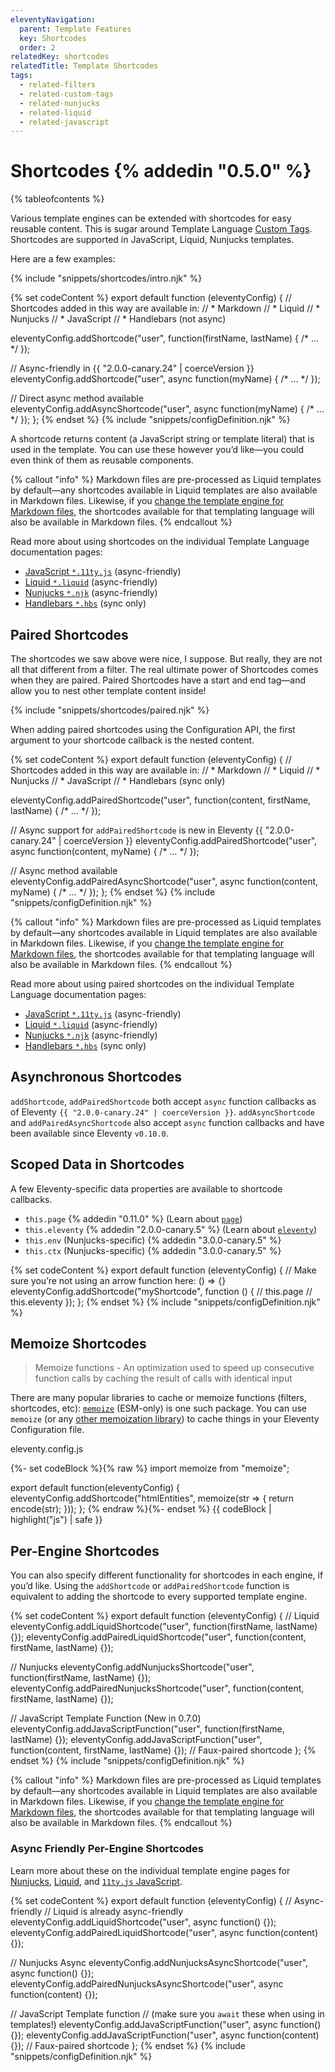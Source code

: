 ```yaml
---
eleventyNavigation:
  parent: Template Features
  key: Shortcodes
  order: 2
relatedKey: shortcodes
relatedTitle: Template Shortcodes
tags:
  - related-filters
  - related-custom-tags
  - related-nunjucks
  - related-liquid
  - related-javascript
---
```


# Shortcodes {% addedin "0.5.0" %}

{% tableofcontents %}

Various template engines can be extended with shortcodes for easy reusable content. This is sugar around Template Language [Custom Tags](/docs/custom-tags/). Shortcodes are supported in JavaScript, Liquid, Nunjucks templates.

Here are a few examples:

{% include "snippets/shortcodes/intro.njk" %}

{% set codeContent %}
export default function (eleventyConfig) {
  // Shortcodes added in this way are available in:
  // * Markdown
  // * Liquid
  // * Nunjucks
  // * JavaScript
  // * Handlebars (not async)

  eleventyConfig.addShortcode("user", function(firstName, lastName) { /* … */ });

  // Async-friendly in {{ "2.0.0-canary.24" | coerceVersion }}
  eleventyConfig.addShortcode("user", async function(myName) { /* … */ });

  // Direct async method available
  eleventyConfig.addAsyncShortcode("user", async function(myName) { /* … */ });
};
{% endset %}
{% include "snippets/configDefinition.njk" %}

A shortcode returns content (a JavaScript string or template literal) that is used in the template. You can use these however you’d like—you could even think of them as reusable components.

{% callout "info" %}
Markdown files are pre-processed as Liquid templates by default—any shortcodes available in Liquid templates are also available in Markdown files. Likewise, if you <a href="/docs/config/#default-template-engine-for-markdown-files">change the template engine for Markdown files</a>, the shortcodes available for that templating language will also be available in Markdown files.
{% endcallout %}

Read more about using shortcodes on the individual Template Language documentation pages:

- [JavaScript `*.11ty.js`](/docs/languages/javascript/#javascript-template-functions) (async-friendly)
- [Liquid `*.liquid`](/docs/languages/liquid/#shortcodes) (async-friendly)
- [Nunjucks `*.njk`](/docs/languages/nunjucks/#shortcodes) (async-friendly)
- [Handlebars `*.hbs`](/docs/languages/handlebars/#shortcodes) (sync only)

## Paired Shortcodes

The shortcodes we saw above were nice, I suppose. But really, they are not all that different from a filter. The real ultimate power of Shortcodes comes when they are paired. Paired Shortcodes have a start and end tag—and allow you to nest other template content inside!

{% include "snippets/shortcodes/paired.njk" %}

When adding paired shortcodes using the Configuration API, the first argument to your shortcode callback is the nested content.

{% set codeContent %}
export default function (eleventyConfig) {
  // Shortcodes added in this way are available in:
  // * Markdown
  // * Liquid
  // * Nunjucks
  // * JavaScript
  // * Handlebars (sync only)

  eleventyConfig.addPairedShortcode("user", function(content, firstName, lastName) { /* … */ });

  // Async support for `addPairedShortcode` is new in Eleventy {{ "2.0.0-canary.24" | coerceVersion }}
  eleventyConfig.addPairedShortcode("user", async function(content, myName) { /* … */ });

  // Async method available
  eleventyConfig.addPairedAsyncShortcode("user", async function(content, myName) { /* … */ });
};
{% endset %}
{% include "snippets/configDefinition.njk" %}

{% callout "info" %}
Markdown files are pre-processed as Liquid templates by default—any shortcodes available in Liquid templates are also available in Markdown files. Likewise, if you <a href="/docs/config/#default-template-engine-for-markdown-files">change the template engine for Markdown files</a>, the shortcodes available for that templating language will also be available in Markdown files.
{% endcallout %}

Read more about using paired shortcodes on the individual Template Language documentation pages:

- [JavaScript `*.11ty.js`](/docs/languages/javascript/#javascript-template-functions) (async-friendly)
- [Liquid `*.liquid`](/docs/languages/liquid/#shortcodes) (async-friendly)
- [Nunjucks `*.njk`](/docs/languages/nunjucks/#shortcodes) (async-friendly)
- [Handlebars `*.hbs`](/docs/languages/handlebars/#shortcodes) (sync only)

## Asynchronous Shortcodes

`addShortcode`, `addPairedShortcode` both accept `async` function callbacks as of Eleventy `{{ "2.0.0-canary.24" | coerceVersion }}`. `addAsyncShortcode` and `addPairedAsyncShortcode` also accept `async` function callbacks and have been available since Eleventy `v0.10.0`.

## Scoped Data in Shortcodes

A few Eleventy-specific data properties are available to shortcode callbacks.

- `this.page` {% addedin "0.11.0" %} (Learn about [`page`](/docs/data-eleventy-supplied.md#page-variable))
- `this.eleventy` {% addedin "2.0.0-canary.5" %} (Learn about [`eleventy`](/docs/data-eleventy-supplied.md#eleventy-variable))
- `this.env` (Nunjucks-specific) {% addedin "3.0.0-canary.5" %}
- `this.ctx` (Nunjucks-specific) {% addedin "3.0.0-canary.5" %}

{% set codeContent %}
export default function (eleventyConfig) {
  // Make sure you’re not using an arrow function here: () => {}
  eleventyConfig.addShortcode("myShortcode", function () {
    // this.page
    // this.eleventy
  });
};
{% endset %}
{% include "snippets/configDefinition.njk" %}

## Memoize Shortcodes

> Memoize functions - An optimization used to speed up consecutive function calls by caching the result of calls with identical input

There are many popular libraries to cache or memoize functions (filters, shortcodes, etc): [`memoize`](https://www.npmjs.com/package/memoize) (ESM-only) is one such package. You can use `memoize` (or any [other memoization library](https://www.npmjs.com/search?q=memoize)) to cache things in your Eleventy Configuration file.

<div class="codetitle">eleventy.config.js</div>

{%- set codeBlock %}{% raw %}
import memoize from "memoize";

export default function(eleventyConfig) {
	eleventyConfig.addShortcode("htmlEntities", memoize(str => {
		return encode(str);
	}));
};
{% endraw %}{%- endset %}
{{ codeBlock | highlight("js") | safe }}

## Per-Engine Shortcodes

You can also specify different functionality for shortcodes in each engine, if you’d like. Using the `addShortcode` or `addPairedShortcode` function is equivalent to adding the shortcode to every supported template engine.

{% set codeContent %}
export default function (eleventyConfig) {
  // Liquid
  eleventyConfig.addLiquidShortcode("user", function(firstName, lastName) {});
  eleventyConfig.addPairedLiquidShortcode("user", function(content, firstName, lastName) {});

  // Nunjucks
  eleventyConfig.addNunjucksShortcode("user", function(firstName, lastName) {});
  eleventyConfig.addPairedNunjucksShortcode("user", function(content, firstName, lastName) {});

  // JavaScript Template Function (New in 0.7.0)
  eleventyConfig.addJavaScriptFunction("user", function(firstName, lastName) {});
  eleventyConfig.addJavaScriptFunction("user", function(content, firstName, lastName) {}); // Faux-paired shortcode
};
{% endset %}
{% include "snippets/configDefinition.njk" %}

{% callout "info" %}
Markdown files are pre-processed as Liquid templates by default—any shortcodes available in Liquid templates are also available in Markdown files. Likewise, if you <a href="/docs/config/#default-template-engine-for-markdown-files">change the template engine for Markdown files</a>, the shortcodes available for that templating language will also be available in Markdown files.
{% endcallout %}

### Async Friendly Per-Engine Shortcodes

Learn more about these on the individual template engine pages for [Nunjucks](/docs/languages/nunjucks/#asynchronous-shortcodes), [Liquid](/docs/languages/liquid/#asynchronous-shortcodes), and [`11ty.js` JavaScript](/docs/languages/javascript/#asynchronous-javascript-template-functions).

{% set codeContent %}
export default function (eleventyConfig) {
  // Async-friendly
  // Liquid is already async-friendly
  eleventyConfig.addLiquidShortcode("user", async function() {});
  eleventyConfig.addPairedLiquidShortcode("user", async function(content) {});

  // Nunjucks Async
  eleventyConfig.addNunjucksAsyncShortcode("user", async function() {});
  eleventyConfig.addPairedNunjucksAsyncShortcode("user", async function(content) {});

  // JavaScript Template function
  // (make sure you `await` these when using in templates!)
  eleventyConfig.addJavaScriptFunction("user", async function() {});
  eleventyConfig.addJavaScriptFunction("user", async function(content) {}); // Faux-paired shortcode
};
{% endset %}
{% include "snippets/configDefinition.njk" %}
